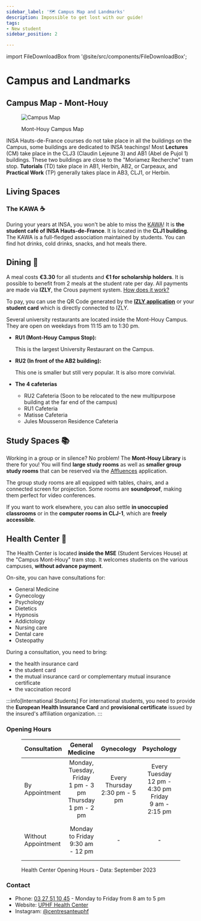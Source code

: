 ```yaml
---
sidebar_label: '🗺️ Campus Map and Landmarks'
description: Impossible to get lost with our guide!
tags:
- New student
sidebar_position: 2

---
```


import FileDownloadBox from '@site/src/components/FileDownloadBox';

# Campus and Landmarks

## Campus Map - Mont-Houy
<figure>

![Campus Map](/img/campus/plan-du-campus-vue-nord.png)
<figcaption>Mont-Houy Campus Map</figcaption>
</figure>
<FileDownloadBox file_link="map/plan-du-campus.pdf" file_name="Campus Map (PDF)" file_type="pdf"></FileDownloadBox>

INSA Hauts-de-France courses do not take place in all the buildings on the Campus, some buildings are dedicated to INSA teachings! Most **Lectures** (CM) take place in the CLJ3 (Claudin Lejeune 3) and AB1 (Abel de Pujol 1) buildings. These two buildings are close to the "Moriamez Recherche" tram stop. **Tutorials** (TD) take place in AB1, Herbin, AB2, or Carpeaux, and **Practical Work** (TP) generally takes place in AB3, CLJ1, or Herbin.

## Living Spaces

### The KAWA ☕
During your years at INSA, you won't be able to miss the [KAWA](/vie-etudiante/assos-et-clubs/kawa)! It is **the student café of INSA Hauts-de-France**. It is located in the **CLJ1 building**. The KAWA is a full-fledged association maintained by students. You can find hot drinks, cold drinks, snacks, and hot meals there.

<!-- <figure>

![Photo of the KAWA](/img/insa/equipe-kawa.jpg)
<figcaption>The KAWA team is ready to welcome you in CLJ1!</figcaption>
</figure>
-->

## Dining 🍝

A meal costs **€3.30** for all students and **€1 for scholarship holders**. It is possible to benefit from 2 meals at the student rate per day. All payments are made via **IZLY**, the Crous payment system. [How does it work?](https://www.izly.fr/index.html#howitworks)

To pay, you can use the QR Code generated by the [**IZLY application**](https://www.izly.fr/) or your **student card** which is directly connected to IZLY.

Several university restaurants are located inside the Mont-Houy Campus. They are open on weekdays from 11:15 am to 1:30 pm.

- **RU1 (Mont-Houy Campus Stop):**

  This is the largest University Restaurant on the Campus.

- **RU2 (In front of the AB2 building):**

  This one is smaller but still very popular. It is also more convivial.

- **The 4 cafeterias**
    - RU2 Cafeteria (Soon to be relocated to the new multipurpose building at the far end of the campus)
    - RU1 Cafeteria
    - Matisse Cafeteria
    - Jules Mousseron Residence Cafeteria

## Study Spaces 📚
Working in a group or in silence? No problem! The **Mont-Houy Library** is there for you! You will find **large study rooms** as well as **smaller group study rooms** that can be reserved via the [Affluences](/vie-etudiante/assos-et-clubs/club-info) application.

The group study rooms are all equipped with tables, chairs, and a connected screen for projection. Some rooms are **soundproof**, making them perfect for video conferences.

If you want to work elsewhere, you can also settle **in unoccupied classrooms** or in the **computer rooms in CLJ-1**, which are **freely accessible**.

## Health Center 💊
The Health Center is located **inside the MSE** (Student Services House) at the "Campus Mont-Houy" tram stop. It welcomes students on the various campuses, **without advance payment**.

On-site, you can have consultations for:
- General Medicine
- Gynecology
- Psychology
- Dietetics
- Hypnosis
- Addictology
- Nursing care
- Dental care
- Osteopathy

During a consultation, you need to bring:

- the health insurance card
- the student card
- the mutual insurance card or complementary mutual insurance certificate
- the vaccination record

:::info[International Students]
For international students, you need to provide the **European Health Insurance Card** and **provisional certificate** issued by the insured's affiliation organization.
:::

### Opening Hours
<figure>

| Consultation | General Medicine | Gynecology | Psychology | Nursing | Dietetics |
|:--------------|:-----------------:|:------------:|:-------------:|:-----------:|:------------:|
| By Appointment | Monday, Tuesday, Friday<br/>1 pm - 3 pm<br/>Thursday<br/>1 pm - 2 pm | Every Thursday<br/>2:30 pm - 5 pm | Every Tuesday<br/>12 pm - 4:30 pm<br/>Friday<br/>9 am - 2:15 pm | Monday to Friday<br/>8 am - 5 pm | Monday, twice a month<br/>1 pm - 4 pm |
| Without Appointment | Monday to Friday <br/> 9:30 am - 12 pm | - | - | Monday to Friday<br/>8 am - 5 pm | - |

<figcaption>Health Center Opening Hours - Data: September 2023</figcaption>
</figure>

### Contact
- Phone: [03 27 51 10 45](tel:+33327511045) - Monday to Friday from 8 am to 5 pm
- Website: [UPHF Health Center](https://www.uphf.fr/vie-campus/bien-vivre/centre-sante)
- Instagram: [@centresanteuphf](https://www.instagram.com/centresanteuphf/)

